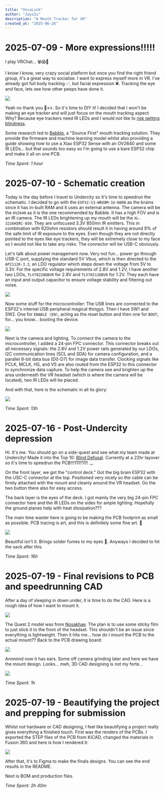 ```yaml
---
title: "VocaLink"
author: "Jayx2u"
description: "A Mouth Tracker for VR"
created_at: "2025-06-26"
---
```


# 2025-07-09 - More expressions!!!!!
I play VRChat... 🗑️😱🤯

I know I know, very crazy social platform but once you find the right friend group, it's a great way to socialise. I want to express myself more in VR. I've already got full body tracking ✅, but facial expression ❌. Tracking the eye and face, lets see how other peeps have done it.

![](https://github.com/Jayx2u/vocalink/blob/main/assets/SCR-20250709-tkvl.png?raw=true)

Yeah no thank you 🙂‍↔️. So it's time to DIY it! I decided that I won't be making an eye tracker and will just focus on the mouth tracking aspect. Why? Because eye trackers need IR LEDs and I would not like to [risk getting blindness](https://docs.eyetrackvr.dev/getting_started/led_safety). 

Some research led to [Babble](https://babble.diy/), a "Source First" mouth tracking solution. They provide the firmware and machine learning model whilst also providing a guide showing how to use a Xiao ESP32 Sense with an OV2640 and some IR LEDs... but that sounds too easy so I'm going to use a bare ESP32 chip and make it all on one PCB.

*Time Spent: 1 hour*

# 2025-07-10 - Schematic creation
Today is the day before I travel to Undercity so it's time to speedrun the schematic. I decided to go with the `ESP32-S3-WROOM-1U-N8R8` as the brains since it has in-built RAM and it uses an external antenna. The camera will be the `OV2640` as it is the one recommended by Babble. It has a high FOV and is an IR camera. The IR LEDs brightening up my mouth will be the `XL-3216HIRC-850`. They are unfocused 3.3V 850mn IR emitters. This in combination with 620ohm resistors should result it in having around 9% of the safe limit of IR exposure to the eyes. Even though they are not directly pointed to the eyes like eye trackers, they will be extremely close to my face so I would not like to take any risks. The connector will be USB-C obviously.

Let's talk about power management now. Very not fun... power go through USB-C port, supplying the standard 5V Vbus, which is then directed to the `AP2112K-3.3`, an LDO regulator which steps down the voltage from 5V to 3.3V. For the specific voltage requirements of 2.8V and 1.2V, I have another two LDOs, `TLV70228DBVR` for 2.8V and `TLV70212DBVR` for 1.2V. They each have an input and output capacitor to ensure voltage stability and filtering out noise.  

![](https://github.com/Jayx2u/vocalink/blob/main/assets/SCR-20250710-hgvd.png?raw=true)

Now some stuff for the microcontroller: The USB lines are connected to the ESP32's internal USB peripheral magical thingys. Then I have SW1 and SW2. One for `ENABLE (EN)`, acting as the reset button and then one for `BOOT`, for... you know... booting the device.

![](https://github.com/Jayx2u/vocalink/blob/main/assets/SCR-20250710-hjmb.png?raw=true)

Next is the camera and lighting. To connect the camera to the microcontroller, I added a 24-pin FPC connector. This connector breaks out all necessary signals: the 2.8V and 1.2V power rails generated by our LDOs, I2C communication lines (SCL and SDA) for camera configuration, and a parallel 8-bit data bus (D0-D7) for image data transfer. Clocking signals like PCLK, MCLK, HS, and VS are also routed from the ESP32 to this connector to synchronize data capture. To help the camera see and brighten up the area underneath the VR headset (which is where the camera will be located), two IR LEDs will be placed.

And with that, here is the schematic in all its glory:

![](https://github.com/Jayx2u/vocalink/blob/main/assets/SCR-20250710-hnoe.png?raw=true)

*Time Spent: 13h*

# 2025-07-16 - Post-Undercity depression

Hi. It's me. You should go on a side-quest and see what my team made at Undercity! Made it into the Top 10: [Blind Defusal](https://github.com/Jayx2u/blind-defusal). Currently at a 22hr layover so it's time to speedrun the PCB!!!111!!11!! ._.

On the front layer, we got the "control deck." Got the big brain ESP32 with the USC-C connector at the top. Positioned very nicely so the cable can be firmly attached with the mount and cleanly around the VR headset. Go the two button there also for easy access. 

The back layer is the eyes of the deck. I got mainly the very big 24-pin FPC connector here and the IR LEDs on the sides for ample lighting. Hopefully the ground planes help with heat dissipation???

The main time waster here is going to be making the PCB footprint as small as possible. PCB tracing is art, and this is definitely some fine art. 🤭

![](https://github.com/Jayx2u/vocalink/blob/main/assets/vocalink-pcbdesign.png?raw=true)

Beautiful isn't it. Brings solder fumes to my eyes 🥹. Anyways I decided to hit the sack after this.

*Time Spent: 16h*

# 2025-07-19 - Final revisions to PCB and speedrunning CAD

After a day of sleeping in down under, it is time to do the CAD. Here is a rough idea of how I want to mount it.

![](https://github.com/Jayx2u/vocalink/blob/main/assets/SCR-20250719-kene.png?raw=true)

The Quest 2 model was from [Nosakhae](https://sketchfab.com/3d-models/oculus-quest-2-c6a1c2623d224a1bbb81a38915f7e898). The plan is to use some sticky film to just stick it to the front of the headset. This shouldn't be an issue since everything is lightweight. Then it hits me... how do I mount the PCB to the actual mount?? Back to the PCB drawing board:

![](https://github.com/Jayx2u/vocalink/blob/main/assets/vocalink-pcbdesign2.png?raw=true)

Annnnnd now it has ears. Some off camera grinding later and here we have the mount design. Looks... meh, 3D CAD designing is not my forte...

![](https://github.com/Jayx2u/vocalink/blob/main/assets/SCR-20250719-lnda.png?raw=true)

*Time Spent: 1h*

# 2025-07-19 - Beautifying the project and prepping for submission
Whilst not hardware or CAD designing, I feel like beautifying a project really gives everything a finished touch. First was the renders of the PCBs. I exported the STEP files of the PCB from KiCAD, changed the materials in Fusion 360 and here is how I rendered it:

![](https://github.com/Jayx2u/vocalink/blob/main/assets/SCR-20250719-mfyu.png?raw=true)

After that, it's to Figma to make the finals designs. You can see the end results in the README.

Next is BOM and production files. 

*Time Spent: 2h 40m*
